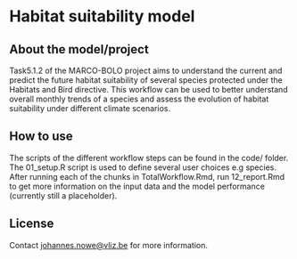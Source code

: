 # Habitat suitability model

## About the model/project
Task5.1.2 of the MARCO-BOLO project aims to understand the current and predict the future habitat suitability of several species protected under the Habitats and Bird directive. This workflow can be used to better understand overall monthly trends of a species and assess the evolution of habitat suitability under different climate scenarios.

## How to use
The scripts of the different workflow steps can be found in the code/ folder. The 01_setup.R script is used to define several user choices e.g species. After running each of the chunks in TotalWorkflow.Rmd, run 12_report.Rmd to get more information on the input data and the model performance (currently still a placeholder). 

## License
Contact johannes.nowe@vliz.be for more information.